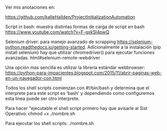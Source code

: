 Ver mis anotaciones en: 

https://github.com/kalleHallden/ProjectInitializationAutomation

Script in bash: muestra distintas formas de carga de script en bash
https://www.youtube.com/watch?v=F-gskSl4pwQ

Selenium driver: para manejo avanzado de scrapping 
https://selenium-python.readthedocs.io/getting-started.
Adicionalmente a la instalación (pip install selenium) hay que utilizar chromedriver() para ejecutar funciones avanzadas.
html#selenium-remote-webdriver

Una opción mas sencilla es utilizar la librería estándar webbrowser: https://python-para-impacientes.blogspot.com/2015/11/abrir-paginas-web-en-un-navegador-con.html


Todos los shell scripts comienzan con #!/bin/bash y determina que el interprete para este script es 'bash' y dependiendo como configuremos esta linea puede ser otro interprete.

Para hacer "ejecutable el shell script primero hay que avisarle al Sist Operativo: chmod +x ./nombre.sh

Para ejecutar los shell scripts: ./nombre.sh
